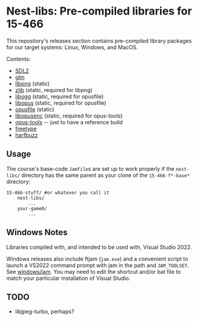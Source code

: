 # Nest-libs: Pre-compiled libraries for 15-466

This repository's releases section contains pre-compiled library packages for our target systems: Linux, Windows, and MacOS.

Contents:
 - [SDL2](http://libsdl.org/)
 - [glm](https://glm.g-truc.net/)
 - [libpng](http://www.libpng.org/pub/png/libpng.html) (static)
 - [zlib](http://www.zlib.net/) (static, required for libpng)
 - [libogg](https://xiph.org/) (static, required for opusfile)
 - [libopus](https://opus-codec.org/) (static, required for opusfile)
 - [opusfile](https://opus-codec.org/) (static)
 - [libopusenc](https://opus-codec.org/) (static, required for opus-tools)
 - [opus-tools](https://opus-codec.org/) -- just to have a reference build
 - [freetype](https://freetype.org/)
 - [harfbuzz](https://harfbuzz.github.io/)

## Usage

The course's base-code `Jamfile`s are set up to work properly if the `nest-libs/` directory has the same parent as your clone of the `15-466-f*-base*` directory:

```
15-466-stuff/ #or whatever you call it
	nest-libs/
		...
	your-game0/
		...
```

## Windows Notes

Libraries compiled with, and intended to be used with, Visual Studio 2022.

Windows releases also include ftjam (`jam.exe`) and a convenient script to launch a VS2022 command prompt with jam in the path and `JAM_TOOLSET`. See [windows/jam](windows/jam). You may need to edit the shortcut and/or bat file to match your particular installation of Visual Studio.

## TODO

 - libjpeg-turbo, perhaps?
